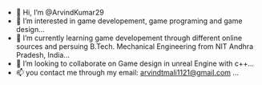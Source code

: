 - 👋 Hi, I’m @ArvindKumar29
- 👀 I’m interested in game developement, game programing and game design...
- 🌱 I’m currently learning game developement through different online sources and persuing B.Tech. Mechanical Engineering from NIT Andhra Pradesh, India...
- 💞️ I’m looking to collaborate on Game design in unreal Engine with c++...
- 📫 you contact me through my email: arvindtmali1121@gmail.com ...

<!---
ArvindKumar29/ArvindKumar29 is a ✨ special ✨ repository because its `README.md` (this file) appears on your GitHub profile.
You can click the Preview link to take a look at your changes.
--->
